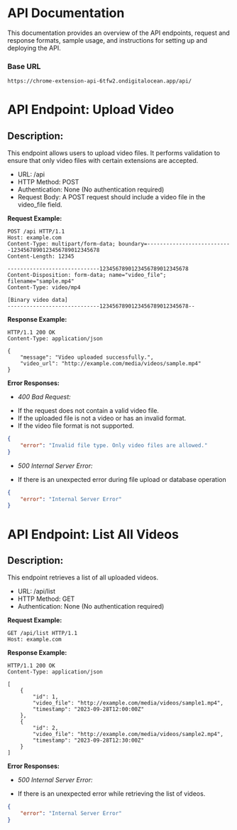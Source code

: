 # API Documentation
This documentation provides an overview of the API endpoints, request and response formats, sample usage, and instructions for setting up and deploying the API.

### Base URL
```bash
https://chrome-extension-api-6tfw2.ondigitalocean.app/api/
```

# API Endpoint: Upload Video

## Description:
This endpoint allows users to upload video files. It performs validation to ensure that only video files with certain extensions are accepted.

* URL: /api
* HTTP Method: POST
* Authentication: None (No authentication required)
* Request Body: A POST request should include a video file in the video_file field.

**Request Example:**

```http
POST /api HTTP/1.1
Host: example.com
Content-Type: multipart/form-data; boundary=---------------------------1234567890123456789012345678
Content-Length: 12345

-----------------------------1234567890123456789012345678
Content-Disposition: form-data; name="video_file"; filename="sample.mp4"
Content-Type: video/mp4

[Binary video data]
-----------------------------1234567890123456789012345678--
```

**Response Example:**

```http
HTTP/1.1 200 OK
Content-Type: application/json

{
    "message": "Video uploaded successfully.",
    "video_url": "http://example.com/media/videos/sample.mp4"
}
```

**Error Responses:**

* *400 Bad Request:*
- If the request does not contain a valid video file.
- If the uploaded file is not a video or has an invalid format.
- If the video file format is not supported.

```json
{
    "error": "Invalid file type. Only video files are allowed."
}
```

* *500 Internal Server Error:*
- If there is an unexpected error during file upload or database operation

```json
{
    "error": "Internal Server Error"
}
```


# API Endpoint: List All Videos

## Description:
This endpoint retrieves a list of all uploaded videos.

* URL: /api/list
* HTTP Method: GET
* Authentication: None (No authentication required)

**Request Example:**

```http
GET /api/list HTTP/1.1
Host: example.com
```

**Response Example:**

```http
HTTP/1.1 200 OK
Content-Type: application/json

[
    {
        "id": 1,
        "video_file": "http://example.com/media/videos/sample1.mp4",
        "timestamp": "2023-09-28T12:00:00Z"
    },
    {
        "id": 2,
        "video_file": "http://example.com/media/videos/sample2.mp4",
        "timestamp": "2023-09-28T12:30:00Z"
    }
]
```

**Error Responses:**

* *500 Internal Server Error:*
- If there is an unexpected error while retrieving the list of videos.

```json
{
    "error": "Internal Server Error"
}
```